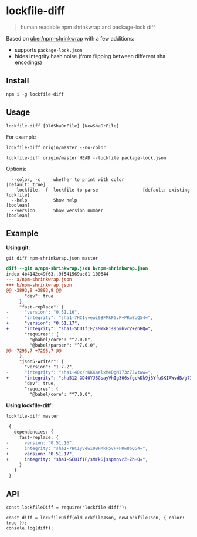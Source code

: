 # lockfile-diff
> human readable npm shrinkwrap and package-lock diff

Based on [uber/npm-shrinkwrap](https://github.com/uber/npm-shrinkwrap) with a few additions:
 * supports `package-lock.json`
 * hides integrity hash noise (from flipping between different sha encodings)

## Install
```
npm i -g lockfile-diff
```

## Usage
```
lockfile-diff [OldShaOrFile] [NewShaOrFile]
```

For example
```
lockfile-diff origin/master --no-color
```

```
lockfile-diff origin/master HEAD --lockfile package-lock.json
```

Options:
```
  --color, -c     whether to print with color                    [default: true]
  --lockfile, -f  lockfile to parse                 [default: existing lockfile]
  --help          Show help                                            [boolean]
  --version       Show version number                                  [boolean]
```

## Example
**Using git:**
```
git diff npm-shrinkwrap.json master
```

```diff
diff --git a/npm-shrinkwrap.json b/npm-shrinkwrap.json
index 4b4142c49f63..9f541569ac01 100644
--- a/npm-shrinkwrap.json
+++ b/npm-shrinkwrap.json
@@ -3893,9 +3893,9 @@
       "dev": true
     },
     "fast-replace": {
-      "version": "0.51.16",
-      "integrity": "sha1-7HC1yvewi9BFMkF5vP+PRw8oQ54=",
+      "version": "0.51.17",
+      "integrity": "sha1-SCU1fIF/sMYkGjsspmhvrZ+ZhHQ=",
       "requires": {
         "@babel/core": "^7.0.0",
         "@babel/parser": "^7.0.0",
@@ -7295,7 +7295,7 @@
     },
     "json5-writer": {
       "version": "1.7.2",
-      "integrity": "sha1-4Qx/rKKXaelxMeDgMI73z7Zvtww=",
+      "integrity": "sha512-GD4OYJ8GsayVhIg306sfgckDk9j8YfuSKIAWvdB/g7IDlw0pDgueONALVEEE2XWJtCwcsUyDtCYzXFgCBWLEjA==",
       "dev": true,
       "requires": {
         "@babel/core": "^7.0.0",
```

**Using lockfile-diff:**
```
lockfile-diff master
```

```diff
 {
   dependencies: {
     fast-replace: {
-      version: "0.51.16",
-      integrity: "sha1-7HC1yvewi9BFMkF5vP+PRw8oQ54=",
+      version: "0.51.17",
+      integrity: "sha1-SCU1fIF/sMYkGjsspmhvrZ+ZhHQ=",
     }
   }
 }
```

## API

```
const lockfileDiff = require('lockfile-diff');

const diff = lockfileDiff(oldLockfileJson, newLockfileJson, { color: true });
console.log(diff);
```
